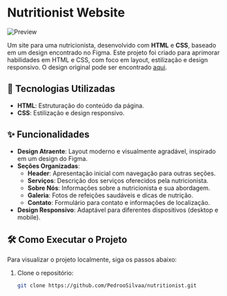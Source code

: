 # Nutritionist Website

![Preview](https://github.com/user-attachments/assets/fa612637-d30f-4f3d-b3fc-20a8d4b1c6b7)

Um site para uma nutricionista, desenvolvido com **HTML** e **CSS**, baseado em um design encontrado no Figma. Este projeto foi criado para aprimorar habilidades em HTML e CSS, com foco em layout, estilização e design responsivo. O design original pode ser encontrado [aqui](https://www.figma.com/file/wAB38JU273mF9ICKXHX1pE/Nutritionist---Light-Theme-Healthy-Diet-Planning-Website-UI-Design-Template-(-FREE-Editable-)-(Community)?type=design&node-id=18-528&mode=design&t=AmNajCdnD4VDvmFd-0).

## 🚀 Tecnologias Utilizadas

- **HTML**: Estruturação do conteúdo da página.
- **CSS**: Estilização e design responsivo.

## ✨ Funcionalidades

- **Design Atraente**: Layout moderno e visualmente agradável, inspirado em um design do Figma.
- **Seções Organizadas**:
  - **Header**: Apresentação inicial com navegação para outras seções.
  - **Serviços**: Descrição dos serviços oferecidos pela nutricionista.
  - **Sobre Nós**: Informações sobre a nutricionista e sua abordagem.
  - **Galeria**: Fotos de refeições saudáveis e dicas de nutrição.
  - **Contato**: Formulário para contato e informações de localização.
- **Design Responsivo**: Adaptável para diferentes dispositivos (desktop e mobile).

## 🛠️ Como Executar o Projeto

Para visualizar o projeto localmente, siga os passos abaixo:

1. Clone o repositório:
   ```bash
   git clone https://github.com/PedrooSilvaa/nutritionist.git
